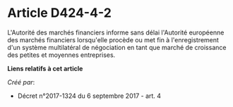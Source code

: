 # Article D424-4-2

L'Autorité des marchés financiers informe sans délai l'Autorité européenne des marchés financiers lorsqu'elle procède ou met
fin à l'enregistrement d'un système multilatéral de négociation en tant que marché de croissance des petites et moyennes
entreprises.

**Liens relatifs à cet article**

_Créé par_:

  - Décret n°2017-1324 du 6 septembre 2017 - art. 4
